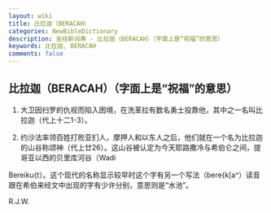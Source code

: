 ```yaml
---
layout: wiki
title: 比拉迦（BERACAH）
categories: NewBibleDictionary
description: 圣经新词典 - 比拉迦（BERACAH）（字面上是“祝福”的意思）
keywords: 比拉迦, BERACAH
comments: false
---
```


## 比拉迦（BERACAH）（字面上是“祝福”的意思）

1. 大卫因扫罗的仇视而陷入困境，在洗革拉有数名勇士投靠他，其中之一名叫比拉迦（代上十二1-3）。

2. 约沙法率领百姓打败亚扪人，摩押人和以东人之后，他们就在一个名为比拉迦的山谷称颂神（代上廿26）。这山谷被认定为今天耶路撒冷与希伯仑之间，提哥亚以西的贝里库河谷（Wadi

Bereiku{t）。这个现代的名称显示较早时这个字有另一个写法（bere{k[a^）读音跟在希伯来经文中出现的字有少许分别，意思则是“水池”。

R.J.W.






